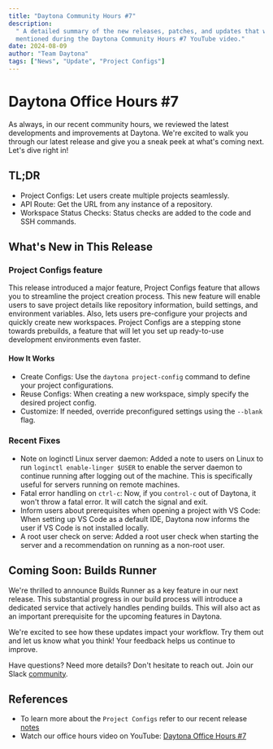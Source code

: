 ```yaml
---
title: "Daytona Community Hours #7"
description:
  " A detailed summary of the new releases, patches, and updates that were
  mentioned during the Daytona Community Hours #7 YouTube video."
date: 2024-08-09
author: "Team Daytona"
tags: ["News", "Update", "Project Configs"]
---
```


# Daytona Office Hours #7

As always, in our recent community hours, we reviewed the latest developments
and improvements at Daytona. We're excited to walk you through our latest
release and give you a sneak peek at what's coming next. Let's dive right in!

## TL;DR

- Project Configs: Let users create multiple projects seamlessly.
- API Route: Get the URL from any instance of a repository.
- Workspace Status Checks: Status checks are added to the code and SSH commands.

## What's New in This Release

### Project Configs feature

This release introduced a major feature, Project Configs feature that allows you
to streamline the project creation process. This new feature will enable users
to save project details like repository information, build settings, and
environment variables. Also, lets users pre-configure your projects and quickly
create new workspaces. Project Configs are a stepping stone towards prebuilds, a
feature that will let you set up ready-to-use development environments even
faster.

#### How It Works

- Create Configs: Use the `daytona project-config` command to define your
  project configurations.
- Reuse Configs: When creating a new workspace, simply specify the desired
  project config.
- Customize: If needed, override preconfigured settings using the `--blank`
  flag.

### Recent Fixes

- Note on loginctl Linux server daemon: Added a note to users on Linux to run
  `loginctl enable-linger $USER` to enable the server daemon to continue running
  after logging out of the machine. This is specifically useful for servers
  running on remote machines.
- Fatal error handling on `ctrl-c`: Now, if you `control-c` out of Daytona, it
  won't throw a fatal error. It will catch the signal and exit.
- Inform users about prerequisites when opening a project with VS Code: When
  setting up VS Code as a default IDE, Daytona now informs the user if VS Code
  is not installed locally.
- A root user check on serve: Added a root user check when starting the server
  and a recommendation on running as a non-root user.

## Coming Soon: Builds Runner

We're thrilled to announce Builds Runner as a key feature in our next release.
This substantial progress in our build process will introduce a dedicated
service that actively handles pending builds. This will also act as an important
prerequisite for the upcoming features in Daytona.

We're excited to see how these updates impact your workflow. Try them out and
let us know what you think! Your feedback helps us continue to improve.

Have questions? Need more details? Don't hesitate to reach out. Join our Slack
[community](https://go.daytona.io/slack).

## References

- To learn more about the `Project Configs` refer to our recent release
  [notes](https://github.com/daytonaio/daytona/releases/tag/v0.24.0)
- Watch our office hours video on YouTube:
  [Daytona Office Hours #7](https://www.youtube.com/watch?v=nVQWa4jmwLc)
